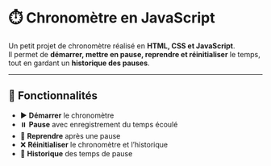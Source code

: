 # ⏱️ Chronomètre en JavaScript

Un petit projet de chronomètre réalisé en **HTML, CSS et JavaScript**.  
Il permet de **démarrer, mettre en pause, reprendre et réinitialiser** le temps, tout en gardant un **historique des pauses**.

---

## 🚀 Fonctionnalités
- ▶️ **Démarrer** le chronomètre
- ⏸️ **Pause** avec enregistrement du temps écoulé
- 🔁 **Reprendre** après une pause
- ❌ **Réinitialiser** le chronomètre et l’historique
- 📝 **Historique** des temps de pause

